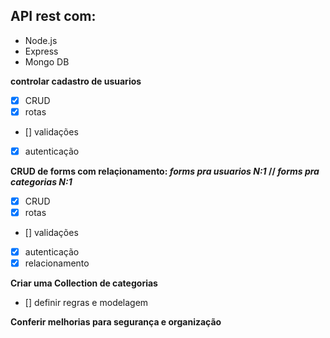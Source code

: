 ## API rest com:
 - Node.js
 - Express
 - Mongo DB


**controlar cadastro de usuarios**
- [x] CRUD
- [x] rotas
- [] validações
- [x] autenticação


**CRUD de forms com relaçionamento: _forms pra usuarios N:1_ // _forms pra categorias N:1_**
- [x] CRUD
- [x] rotas
- [] validações
- [x] autenticação
- [x] relacionamento

**Criar uma Collection de categorias**
- [] definir regras e modelagem


**Conferir melhorias para segurança e organização**